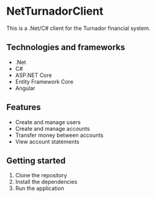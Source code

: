 # NetTurnadorClient

This is a .Net/C# client for the Turnador financial system.

## Technologies and frameworks

* .Net
* C#
* ASP.NET Core
* Entity Framework Core
* Angular

## Features

* Create and manage users
* Create and manage accounts
* Transfer money between accounts
* View account statements

## Getting started

1. Clone the repository
2. Install the dependencies
3. Run the application
